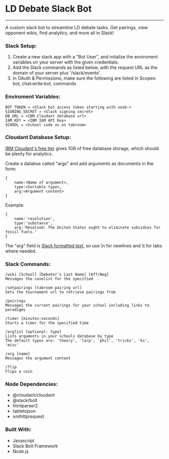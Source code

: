 # LD Debate Slack Bot
------------------
A custom slack bot to streamline LD debate tasks. Get pairings, view opponent wikis, find analytics, and more all in Slack!

### Slack Setup:
1. Create a new slack app with a "Bot User", and initalize the enviroment variables on your server with the given credentials.
2. Add the Slack commands as listed below, with the request URL as the domain of your server plus '/slack/events'.
3. In OAuth & Permissions, make sure the following are listed in Scopes:
bot, chat:write:bot, commands

### Enviroment Variables:
```
BOT_TOKEN = <Slack bot access token starting with xoxb->
SIGNING_SECRET = <Slack signing secret>
DB_URL = <IBM Cloudant database url>
IAM_KEY = <IBM IAM API Key>
SCHOOL = <School code as on tabroom>
```
### Cloudant Database Setup:
[IBM Cloudant's free tier](https://www.ibm.com/cloud/cloudant) gives 1GB of free database storage, which should be plenty for analytics.

Create a databse called "args" and add arguments as documents in the form:

```
{
	name:<Name of argument>,
	type:<Sortable type>,
	arg:<Argument content>
}
```
Example:

```
{
	name:'resolution',
	type:'substance',
	arg:'Resolved: The United States ought to eliminate subsidies for fossil fuels.'
}
```
The "arg" field is [Slack formatted text](https://slack.com/help/articles/202288908-format-your-messages), so use \n for newlines and \t for tabs where needed.

### Slack Commands:
```
/wiki [School] [Debater's Last Name] [Aff/Neg]
Messages the caselist for the specified

/setpairings [tabroom pairing url]
Sets the tournament url to retrieve pairings from

/pairings
Messages the current pairings for your school including links to paradigms

/timer [minutes:seconds]
Starts a timer for the specified time

/arglist [optional: type]
Lists arguments in your schools database by type
The default types are: 'theory', 'larp', 'phil', 'tricks', 'ks', 'misc'

/arg [name]
Messages the argument content

/flip
Flips a coin
```
### Node Dependencies:
- @cloudant/cloudant
- @slack/bolt
- htmlparser2
- tabletojson
- xmlhttprequest

### Built With:
- Javascript
- Slack Bolt Framework
- Node.js

